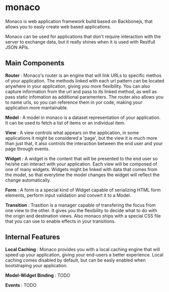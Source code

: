 monaco
======

Monaco is web application framework build based on Backbonejs, that allows you to easly create web based applications.

Monaco can be used for applications that don't require interaction with the server to exchange data, but it really shines when it is used with Restfull JSON APIs.

Main Components
---------------

**Router** : Monaco's router is an engine that will link URLs to specific methos of your application. The methods linked with each url pattern can be located anywhere in your application, giving you more flexibility. You can also capture information from the url and pass to its linked method, as well as pass static infomation as additional paramenters. The router also allows you to name urls, so you can reference them in yor code, making your application more mantainable.

**Model** : A model in monaco is a dataset representation of your application. It can be used to fetch a list of items or an individual item.

**View**  : A view controls what appears on the application, in some applications it might be considered a 'page', but the view it is much more than just that, it also controls the interaction between the end user and your page through events.

**Widget** : A widget is the content that will be presented to the end user so he/she can interact with your application. Each view will be composed of one of many widgets. Widgets might be linked with data that comes from the model, so that everytime the model changes the widget will reflect the change automatically.

**Form** : A form is a special kind of Widget capable of serializing HTML form elements, perform input validation and convert it to a Model.

**Transition** : Trasition is a manager capable of transfering the focus from one view to the other. It gives you the flexibility to decide what to do with the origin and destination views. Also monaco ships with a special CSS file that you can use to enable effects in your transitions.


Internal Features
-----------------

**Local Caching** : Monaco provides you with a local caching engine that will speed up your application, giving your end-users a better experience. Local caching comes disabled by default, but can be easly enabled when bootstraping your application.

**Model-Widget Binding** : TODO

**Events** : TODO




